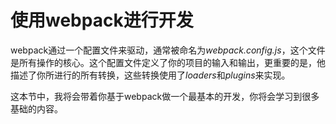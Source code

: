 # 使用webpack进行开发

webpack通过一个配置文件来驱动，通常被命名为*webpack.config.js*，这个文件是所有操作的核心。这个配置文件定义了你的项目的输入和输出，更重要的是，他描述了你所进行的所有转换，这些转换使用了*loaders*和*plugins*来实现。

这本节中，我将会带着你基于webpack做一个最基本的开发，你将会学习到很多基础的内容。

